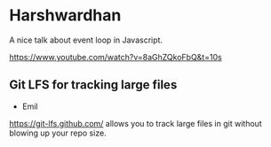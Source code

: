 Harshwardhan
============

A nice talk about event loop in Javascript.

https://www.youtube.com/watch?v=8aGhZQkoFbQ&t=10s


## Git LFS for tracking large files

- Emil

https://git-lfs.github.com/ allows you to track large files in git without
blowing up your repo size.
